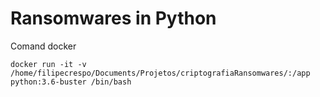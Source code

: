 
# Ransomwares in Python

Comand docker

```
docker run -it -v /home/filipecrespo/Documents/Projetos/criptografiaRansomwares/:/app python:3.6-buster /bin/bash
```